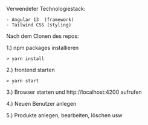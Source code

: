 Verwendeter Technologiestack:

    - Angular 13  (framework)
    - Tailwind CSS (styling)
    

Nach dem Clonen des repos:

1.) npm packages installieren

    > yarn install

2.) frontend starten

    > yarn start

3.) Browser starten und http://localhost:4200 aufrufen

4.) Neuen Benutzer anlegen

5.) Produkte anlegen, bearbeiten, löschen usw
 

